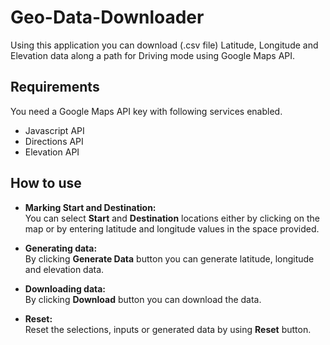 # Geo-Data-Downloader
Using this application you can download (.csv file) Latitude, Longitude and Elevation data along a path for Driving mode using Google Maps API.

## Requirements
You need a Google Maps API key with following services enabled.
- Javascript API  
- Directions API  
- Elevation API   

## How to use
- **Marking Start and Destination:**  
You can select **Start** and **Destination** locations either by clicking on the map or by entering latitude and longitude    values in the space provided. 

- **Generating data:**  
  By clicking **Generate Data** button you can generate latitude, longitude and elevation data.
  
- **Downloading data:**  
  By clicking **Download** button you can download the data.
  
- **Reset:**  
  Reset the selections, inputs or generated data by using **Reset** button.
